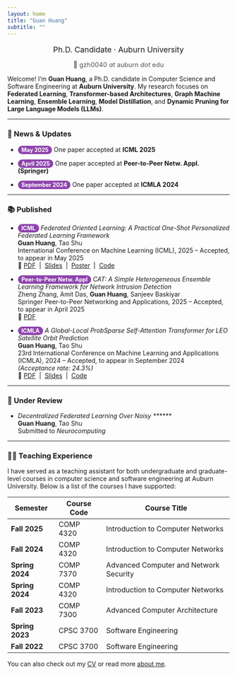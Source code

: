 ```yaml
---
layout: home
title: "Guan Huang"
subtitle: ""
---
```


<div style="text-align: center;">
  <p style="font-size: 1.25em; margin-bottom: 0.2em;">Ph.D. Candidate · Auburn University</p>
  <p style="font-size: 1.05em; color: #555;">📧 gzh0040 <i>at</i> auburn <i>dot</i> edu</p>
</div>

Welcome! I’m **Guan Huang**, a Ph.D. candidate in Computer Science and Software Engineering at **Auburn University**. My research focuses on **Federated Learning**, **Transformer-based Architectures**, **Graph Machine Learning**, **Ensemble Learning**, **Model Distillation**, and **Dynamic Pruning for Large Language Models (LLMs)**.

---

### 📰 News & Updates

- <span style="background-color:#8e44ad; color:white; padding:2px 8px; border-radius:12px; font-size:90%; font-weight:bold;">May 2025</span> One paper accepted at **ICML 2025**  

- <span style="background-color:#8e44ad; color:white; padding:2px 8px; border-radius:12px; font-size:90%; font-weight:bold;">April 2025</span> One paper accepted at **Peer-to-Peer Netw. Appl. (Springer)**  

- <span style="background-color:#8e44ad; color:white; padding:2px 8px; border-radius:12px; font-size:90%; font-weight:bold;">September 2024</span> One paper accepted at **ICMLA 2024**  


---

### 📚 Published

- <span style="background-color:#8e44ad; color:white; padding:2px 8px; border-radius:12px; font-size:90%; font-weight:bold;">ICML</span> *Federated Oriented Learning: A Practical One-Shot Personalized Federated Learning Framework*  
  **Guan Huang**, Tao Shu  
  International Conference on Machine Learning (ICML), 2025 – Accepted, to appear in May 2025  
  🔗 [PDF](/assets/publications/Federated_Oriented_Learning_Guan_Huang_cameraready.pdf) &nbsp;|&nbsp; [Slides](/assets/slides/ICML_FOL_video_slides_guan.pdf) &nbsp;|&nbsp; [Poster](https://github.com/guanhuang-rs/guanhuang-rs.github.io/blob/master/assets/publications/Guan_Huang_ICML_2025_FOL_Poster.pdf) &nbsp;|&nbsp; [Code](https://app.box.com/s/phf6bhjy6owcr6b1rvfe412fiw059pxk)

- <span style="background-color:#8e44ad; color:white; padding:2px 8px; border-radius:12px; font-size:90%; font-weight:bold;">Peer-to-Peer Netw. Appl</span> *CAT: A Simple Heterogeneous Ensemble Learning Framework for Network Intrusion Detection*  
  Zheng Zhang, Amit Das, **Guan Huang**, Sanjeev Baskiyar  
  Springer Peer-to-Peer Networking and Applications, 2025 – Accepted, to appear in April 2025  
  🔗 [PDF](/assets/publications/cat.pdf) 

- <span style="background-color:#8e44ad; color:white; padding:2px 8px; border-radius:12px; font-size:90%; font-weight:bold;">ICMLA</span> *A Global-Local ProbSparse Self-Attention Transformer for LEO Satellite Orbit Prediction*  
  **Guan Huang**, Tao Shu  
  23rd International Conference on Machine Learning and Applications (ICMLA), 2024 – Accepted, to appear in September 2024  
  *(Acceptance rate: 24.3%)*  
  🔗 [PDF](/assets/publications/GLO.pdf) &nbsp;|&nbsp; [Slides](/assets/slides/glopre.pptx) &nbsp;|&nbsp; [Code](https://app.box.com/s/jyc52jl6raw2n216pnrwht5aakl45juh)

---

### 📝 Under Review

- *Decentralized Federated Learning Over Noisy \*\*\*\*\*\**  
  **Guan Huang**, Tao Shu  
  Submitted to _Neurocomputing_


---

### 👨‍🏫 Teaching Experience

I have served as a teaching assistant for both undergraduate and graduate-level courses in computer science and software engineering at Auburn University. Below is a list of the courses I have supported:

| Semester        | Course Code   | Course Title                                      |
|-----------------|---------------|--------------------------------------------------|
| **Fall 2025**   | COMP 4320     | Introduction to Computer Networks               |
| **Fall 2024**   | COMP 4320     | Introduction to Computer Networks               |
| **Spring 2024** | COMP 7370     | Advanced Computer and Network Security          |
| **Spring 2024** | COMP 4320     | Introduction to Computer Networks               |
| **Fall 2023**   | COMP 7300     | Advanced Computer Architecture                           |
| **Spring 2023** | CPSC 3700     | Software Engineering                            |
| **Fall 2022**   | CPSC 3700     | Software Engineering                            |


You can also check out my [CV](/cv/) or read more [about me](/aboutme/).
